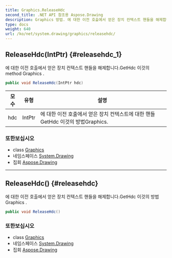 ```yaml
---
title: Graphics.ReleaseHdc
second_title: .NET API 참조용 Aspose.Drawing
description: Graphics 방법. 에 대한 이전 호출에서 얻은 장치 컨텍스트 핸들을 해제합니다.GetHdc 이것의 method Graphics .
type: docs
weight: 640
url: /ko/net/system.drawing/graphics/releasehdc/
---
```

## ReleaseHdc(IntPtr) {#releasehdc_1}

에 대한 이전 호출에서 얻은 장치 컨텍스트 핸들을 해제합니다.GetHdc 이것의 method Graphics .

```csharp
public void ReleaseHdc(IntPtr hdc)
```

| 모수 | 유형 | 설명 |
| --- | --- | --- |
| hdc | IntPtr | 에 대한 이전 호출에서 얻은 장치 컨텍스트에 대한 핸들GetHdc 이것의 방법Graphics. |

### 또한보십시오

* class [Graphics](../)
* 네임스페이스 [System.Drawing](../../graphics/)
* 집회 [Aspose.Drawing](../../../)

---

## ReleaseHdc() {#releasehdc}

에 대한 이전 호출에서 얻은 장치 컨텍스트 핸들을 해제합니다.GetHdc 이것의 방법Graphics .

```csharp
public void ReleaseHdc()
```

### 또한보십시오

* class [Graphics](../)
* 네임스페이스 [System.Drawing](../../graphics/)
* 집회 [Aspose.Drawing](../../../)


